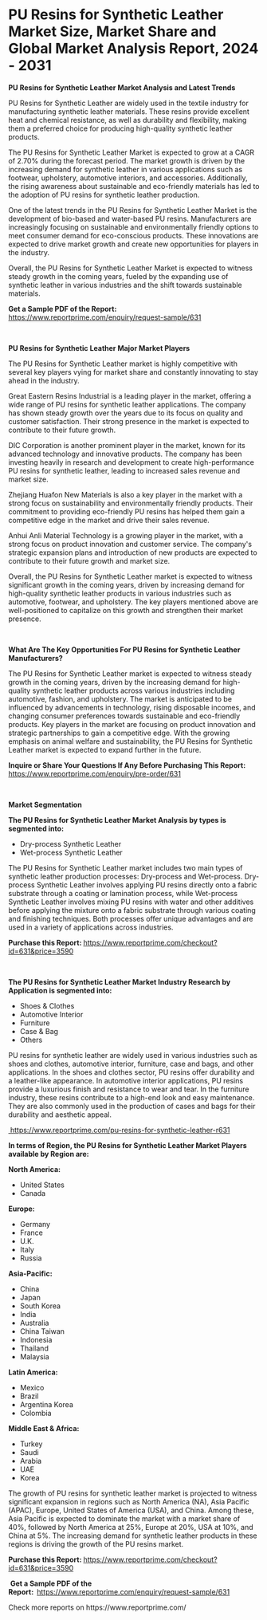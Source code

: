 <p><h1>PU Resins for Synthetic Leather Market Size, Market Share and Global Market Analysis Report, 2024 - 2031</h1></p><p><strong>PU Resins for Synthetic Leather Market Analysis and Latest Trends</strong></p>
<p><p>PU Resins for Synthetic Leather are widely used in the textile industry for manufacturing synthetic leather materials. These resins provide excellent heat and chemical resistance, as well as durability and flexibility, making them a preferred choice for producing high-quality synthetic leather products.</p><p>The PU Resins for Synthetic Leather Market is expected to grow at a CAGR of 2.70% during the forecast period. The market growth is driven by the increasing demand for synthetic leather in various applications such as footwear, upholstery, automotive interiors, and accessories. Additionally, the rising awareness about sustainable and eco-friendly materials has led to the adoption of PU resins for synthetic leather production.</p><p>One of the latest trends in the PU Resins for Synthetic Leather Market is the development of bio-based and water-based PU resins. Manufacturers are increasingly focusing on sustainable and environmentally friendly options to meet consumer demand for eco-conscious products. These innovations are expected to drive market growth and create new opportunities for players in the industry.</p><p>Overall, the PU Resins for Synthetic Leather Market is expected to witness steady growth in the coming years, fueled by the expanding use of synthetic leather in various industries and the shift towards sustainable materials.</p></p>
<p><strong>Get a Sample PDF of the Report:&nbsp;</strong> <a href="https://www.reportprime.com/enquiry/request-sample/631">https://www.reportprime.com/enquiry/request-sample/631</a></p>
<p>&nbsp;</p>
<p><strong>PU Resins for Synthetic Leather Major Market Players</strong></p>
<p><p>The PU Resins for Synthetic Leather market is highly competitive with several key players vying for market share and constantly innovating to stay ahead in the industry. </p><p>Great Eastern Resins Industrial is a leading player in the market, offering a wide range of PU resins for synthetic leather applications. The company has shown steady growth over the years due to its focus on quality and customer satisfaction. Their strong presence in the market is expected to contribute to their future growth.</p><p>DIC Corporation is another prominent player in the market, known for its advanced technology and innovative products. The company has been investing heavily in research and development to create high-performance PU resins for synthetic leather, leading to increased sales revenue and market size.</p><p>Zhejiang Huafon New Materials is also a key player in the market with a strong focus on sustainability and environmentally friendly products. Their commitment to providing eco-friendly PU resins has helped them gain a competitive edge in the market and drive their sales revenue.</p><p>Anhui Anli Material Technology is a growing player in the market, with a strong focus on product innovation and customer service. The company's strategic expansion plans and introduction of new products are expected to contribute to their future growth and market size.</p><p>Overall, the PU Resins for Synthetic Leather market is expected to witness significant growth in the coming years, driven by increasing demand for high-quality synthetic leather products in various industries such as automotive, footwear, and upholstery. The key players mentioned above are well-positioned to capitalize on this growth and strengthen their market presence.</p></p>
<p>&nbsp;</p>
<p><strong>What Are The Key Opportunities For PU Resins for Synthetic Leather Manufacturers?</strong></p>
<p><p>The PU Resins for Synthetic Leather market is expected to witness steady growth in the coming years, driven by the increasing demand for high-quality synthetic leather products across various industries including automotive, fashion, and upholstery. The market is anticipated to be influenced by advancements in technology, rising disposable incomes, and changing consumer preferences towards sustainable and eco-friendly products. Key players in the market are focusing on product innovation and strategic partnerships to gain a competitive edge. With the growing emphasis on animal welfare and sustainability, the PU Resins for Synthetic Leather market is expected to expand further in the future.</p></p>
<p><strong>Inquire or Share Your Questions If Any Before Purchasing This Report:</strong> <a href="https://www.reportprime.com/enquiry/pre-order/631">https://www.reportprime.com/enquiry/pre-order/631</a></p>
<p>&nbsp;</p>
<p><strong>Market Segmentation</strong></p>
<p><strong>The PU Resins for Synthetic Leather Market Analysis by types is segmented into:</strong></p>
<p><ul><li>Dry-process Synthetic Leather</li><li>Wet-process Synthetic Leather</li></ul></p>
<p><p>The PU Resins for Synthetic Leather market includes two main types of synthetic leather production processes: Dry-process and Wet-process. Dry-process Synthetic Leather involves applying PU resins directly onto a fabric substrate through a coating or lamination process, while Wet-process Synthetic Leather involves mixing PU resins with water and other additives before applying the mixture onto a fabric substrate through various coating and finishing techniques. Both processes offer unique advantages and are used in a variety of applications across industries.</p></p>
<p><strong>Purchase this Report:&nbsp;</strong><a href="https://www.reportprime.com/checkout?id=631&price=3590">https://www.reportprime.com/checkout?id=631&price=3590</a></p>
<p>&nbsp;</p>
<p><strong>The PU Resins for Synthetic Leather Market Industry Research by Application is segmented into:</strong></p>
<p><ul><li>Shoes & Clothes</li><li>Automotive Interior</li><li>Furniture</li><li>Case & Bag</li><li>Others</li></ul></p>
<p><p>PU resins for synthetic leather are widely used in various industries such as shoes and clothes, automotive interior, furniture, case and bags, and other applications. In the shoes and clothes sector, PU resins offer durability and a leather-like appearance. In automotive interior applications, PU resins provide a luxurious finish and resistance to wear and tear. In the furniture industry, these resins contribute to a high-end look and easy maintenance. They are also commonly used in the production of cases and bags for their durability and aesthetic appeal.</p></p>
<p><a href="https://www.reportprime.com/pu-resins-for-synthetic-leather-r631">&nbsp;https://www.reportprime.com/pu-resins-for-synthetic-leather-r631</a></p>
<p><strong>In terms of Region, the PU Resins for Synthetic Leather Market Players available by Region are:</strong></p>
<p>
    <p> <strong> North America: </strong>
        <ul>
            <li>United States</li>
            <li>Canada</li>
        </ul>
        </p> 
    <p> <strong> Europe: </strong>
        <ul>
            <li>Germany</li>
            <li>France</li>
            <li>U.K.</li>
            <li>Italy</li>
            <li>Russia</li>
        </ul>
        </p> 
    <p> <strong> Asia-Pacific: </strong>
        <ul>
            <li>China</li>
            <li>Japan</li>
            <li>South Korea</li>
            <li>India</li>
            <li>Australia</li>
            <li>China Taiwan</li>
            <li>Indonesia</li>
            <li>Thailand</li>
            <li>Malaysia</li>
        </ul>
        </p> 
    <p> <strong> Latin America: </strong>
        <ul>
            <li>Mexico</li>
            <li>Brazil</li>
            <li>Argentina Korea</li>
            <li>Colombia</li>
        </ul>
        </p> 
    <p> <strong> Middle East & Africa: </strong>
        <ul>
            <li>Turkey</li>
            <li>Saudi</li>
            <li>Arabia</li>
            <li>UAE</li>
            <li>Korea</li>
        </ul>
    </p>
    </p>
<p><p>The growth of PU resins for synthetic leather market is projected to witness significant expansion in regions such as North America (NA), Asia Pacific (APAC), Europe, United States of America (USA), and China. Among these, Asia Pacific is expected to dominate the market with a market share of 40%, followed by North America at 25%, Europe at 20%, USA at 10%, and China at 5%. The increasing demand for synthetic leather products in these regions is driving the growth of the PU resins market.</p></p>
<p><strong>Purchase this Report: </strong><a href="https://www.reportprime.com/checkout?id=631&price=3590">https://www.reportprime.com/checkout?id=631&price=3590</a></p>
<p>&nbsp;<strong>Get a Sample PDF of the Report:&nbsp;&nbsp;</strong><a href="https://www.reportprime.com/enquiry/request-sample/631">https://www.reportprime.com/enquiry/request-sample/631</a></p>
<p><strong></strong></p>
<p>Check more reports on https://www.reportprime.com/</p>